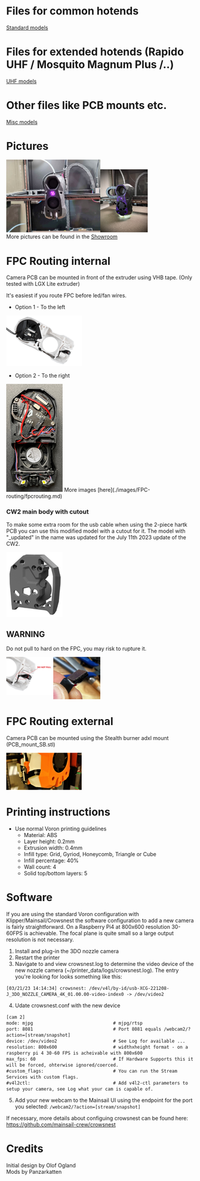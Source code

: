 # Files for common hotends
[Standard models](./STLs/Standard/)

# Files for extended hotends (Rapido UHF / Mosquito Magnum Plus /..)
[UHF models](./STLs/UHF/)

# Other files like PCB mounts etc.
[Misc models](./STLs/Misc/)

# Pictures
<img src="./images/SB_UHF.jpg "  width="50%"><img src="./images/Cam_mount_SB-HEX_photo01.jpg "  width="25.1%">  
More pictures can be found in the [Showroom](./images/Showroom/showroom.md)

# FPC Routing internal
Camera PCB can be mounted in front of the extruder using VHB tape. (Only tested with LGX Lite extruder)

It's easiest if you route FPC before led/fan wires.

- Option 1 - To the left  
<img src="./images/FPC_INTERNAL.jpg "  width="40%">

- Option 2 - To the right  
<img src="./images/Pcb_mount_in_SB.jpg "  width="30%">  
More images [here](./images/FPC-routing/fpcrouting.md)

### CW2 main body with cutout
To make some extra room for the usb cable when using the 2-piece hartk PCB you can use this modified model with a cutout for it. The model with "_updated" in the name was updated for the July 11th 2023 update of the CW2. 

<img src="./images/CW2_main_body_mod.png" width="30%" />


## WARNING
Do not pull to hard on the FPC, you may risk to rupture it.

<img src="./images/FPC_DONT_PULL.jpg"  width="25%" align="left">
<img src="./images/FPC_TORN.jpg"  width="25%">

# FPC Routing external
Camera PCB can be mounted using the Stealth burner adxl mount (PCB_mount_SB.stl)

<img src="./images/FPC_EXTERNAL.jpg "  width="40%">

# Printing instructions
 - Use normal Voron printing guidelines
    - Material: ABS
    - Layer height: 0.2mm
    - Extrusion width: 0.4mm
    - Infill type: Grid, Gyriod, Honeycomb, Triangle or Cube
    - Infill percentage: 40%
    - Wall count: 4
    - Solid top/bottom layers: 5


# Software
If you are using the standard Voron configuration with Klipper/Mainsail/Crowsnest the software configuration to add a new camera is fairly straightforward. On a Raspberry Pi4 at 800x600 resolution 30-60FPS is achievable. The focal plane is quite small so a large output resolution is not necessary.
1. Install and plug-in the 3DO nozzle camera
2. Restart the printer
3. Navigate to and view crowsnest.log to determine the video device of the new nozzle camera (~/printer_data/logs/crowsnest.log). The entry you're looking for looks something like this:
```
[03/21/23 14:14:34] crowsnest: /dev/v4l/by-id/usb-XCG-221208-J_3DO_NOZZLE_CAMERA_4K_01.00.00-video-index0 -> /dev/video2
```

4. Udate crowsnest.conf with the new device
```
[cam 2]
mode: mjpg                              # mjpg/rtsp
port: 8081                              # Port 8081 equals /webcam2/?action=[stream/snapshot]
device: /dev/video2                     # See Log for available ...
resolution: 800x600                     # widthxheight format - on a raspberry pi 4 30-60 FPS is acheivable with 800x600
max_fps: 60                             # If Hardware Supports this it will be forced, ohterwise ignored/coerced.
#custom_flags:                          # You can run the Stream Services with custom flags.
#v4l2ctl:                               # Add v4l2-ctl parameters to setup your camera, see Log what your cam is capable of.
```
5. Add your new webcam to the Mainsail UI using the endpoint for the port you selected: `/webcam2/?action=[stream/snapshot]`

If necessary, more details about configuing crowsnest can be found here: https://github.com/mainsail-crew/crowsnest


# Credits
Initial design by Olof Ogland  
Mods by Panzarkatten
